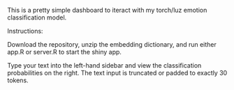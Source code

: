 This is a pretty simple dashboard to iteract with my torch/luz emotion classification model. 


Instructions:

Download the repository, unzip the embedding dictionary, and run either app.R or server.R to start the shiny app. 

Type your text into the left-hand sidebar and view the classification probabilities on the right. The text input is truncated or padded to exactly 30 tokens. 
